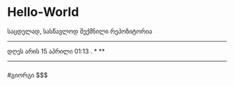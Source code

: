 # Hello-World
საცდელად, სასწავლოდ შექმნილი რეპოზიტორია
*** 
დღეს არის 15 აპრილი 01:13 .
*
**
***
###
#გიორგი
$$$
